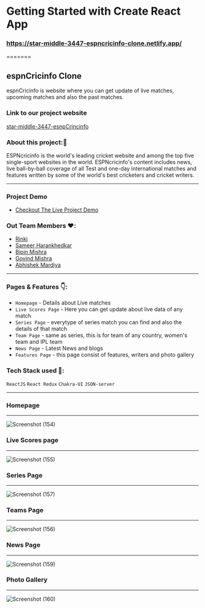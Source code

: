 
# Getting Started with Create React App
### https://star-middle-3447-espncricinfo-clone.netlify.app/

=======
## espnCricinfo Clone

espnCricinfo is website where you can get update of live matches, upcoming matches and also the past matches. 

### Link to our project website
[star-middle-3447-esnpCrincinfo](https://star-middle-3447-espncricinfo-clone.netlify.app/)

### About this project:🙌
ESPNcricinfo is the world's leading cricket website and among the top five single-sport websites in the world. ESPNcricinfo's content includes news, live ball-by-ball coverage of all Test and one-day international matches and features written by some of the world's best cricketers and cricket writers.


-------------------------------------------------------------------------

### Project Demo
- [Checkout The Live Project Demo](https://star-middle-3447-espncricinfo-clone.netlify.app/)

### Out Team Members ❤️:

- [Rinki](https://github.com/Rinki8085)
- [Sameer Harankhedkar](https://github.com/sameerah2710)
- [Bipin Mishra](https://github.com/bpn1604)
- [Govind Mishra](https://github.com/gov6184)
- [Abhishek Mardiya](https://github.com/abhishekmardiya)

--------------------------------------------------------------------------

### Pages & Features 👇: 

-  `Homepage` - Details about Live matches
-  `Live Scores Page` - Here you can get update about live data of any match
-  `Series Page` - everytype of series match you can find and also the details of that match
-  `Team Page` - same as series, this is for team of any country, women's team and IPL team
-  `News Page` - Latest News and blogs
-  `Features Page` - this page consist of features, writers and photo gallery  

### Tech Stack used 🔧:

`ReactJS`
`React Redux`
`Chakra-UI`
`JSON-server`

--------------------------------

### Homepage

-------------------------
![Screenshot (154)](https://user-images.githubusercontent.com/86877385/187080743-5ad42786-bd99-45e1-841d-95ef0ac04994.png)

### Live Scores page
-------------------------------
![Screenshot (155)](https://user-images.githubusercontent.com/86877385/187080808-610e18f6-6f1e-4fba-bc96-199b8cfa4455.png)

### Series Page
------------------------------------
![Screenshot (157)](https://user-images.githubusercontent.com/86877385/187080855-8e64077a-6bdc-42de-921f-efb498de5a81.png)

### Teams Page
---------------------------------------
![Screenshot (156)](https://user-images.githubusercontent.com/86877385/187080878-a3f70472-78a3-4ea6-80da-0231208769b2.png)

### News Page
------------------------------------
![Screenshot (159)](https://user-images.githubusercontent.com/86877385/187080914-537c1a26-dbcb-4eb1-9d8b-ab4a7a0eaa65.png)

### Photo Gallery
---------------------------------------
![Screenshot (160)](https://user-images.githubusercontent.com/86877385/187080920-e3883803-d92f-4a7a-8774-be1f2eefef41.png)


